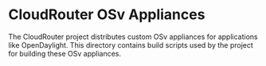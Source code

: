 # CloudRouter OSv Appliances

The CloudRouter project distributes custom OSv appliances for applications like OpenDaylight. This directory contains build scripts used by the project for building these OSv appliances.
